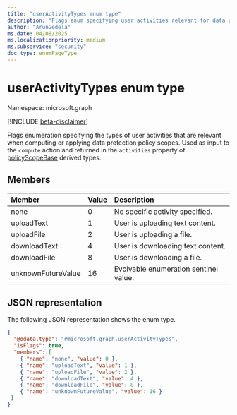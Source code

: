 ```yaml
---
title: "userActivityTypes enum type"
description: "Flags enum specifying user activities relevant for data protection policy scoping (UploadText, UploadFile, DownloadText, DownloadFile)."
author: "ArunGedela"
ms.date: 04/08/2025
ms.localizationpriority: medium
ms.subservice: "security"
doc_type: enumPageType
---
```


# userActivityTypes enum type

Namespace: microsoft.graph

[!INCLUDE [beta-disclaimer](../../includes/beta-disclaimer.md)]

Flags enumeration specifying the types of user activities that are relevant when computing or applying data protection policy scopes. Used as input to the `compute` action and returned in the `activities` property of [policyScopeBase](../resources/policyscopebase.md) derived types.

## Members

| Member             | Value | Description                         |
| :----------------- | :---- | :---------------------------------- |
| none               | 0     | No specific activity specified.     |
| uploadText         | 1     | User is uploading text content.     |
| uploadFile         | 2     | User is uploading a file.           |
| downloadText       | 4     | User is downloading text content.   |
| downloadFile       | 8     | User is downloading a file.         |
| unknownFutureValue | 16    | Evolvable enumeration sentinel value. |

## JSON representation

The following JSON representation shows the enum type.
<!-- {
  "blockType": "resource",
  "@odata.type": "microsoft.graph.userActivityTypes",
  "isFlags": true
}-->
``` json
{
  "@odata.type": "#microsoft.graph.userActivityTypes",
  "isFlags": true,
  "members": [
    { "name": "none", "value": 0 },
    { "name": "uploadText", "value": 1 },
    { "name": "uploadFile", "value": 2 },
    { "name": "downloadText", "value": 4 },
    { "name": "downloadFile", "value": 8 },
    { "name": "unknownFutureValue", "value": 16 }
 ]
}
```
